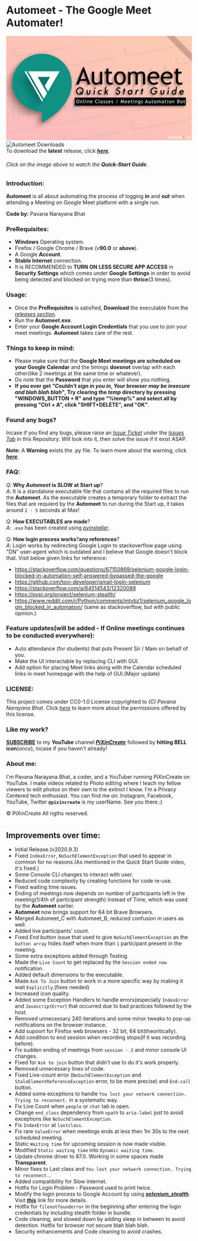 # Automeet - The Google Meet Automater!

[![Automeet - Google Meet Automation Quick Start Guide ](https://github.com/pixincreate/Automeet/blob/main/Source/YouTube%20Thumbnail.png)](https://youtu.be/0ml5XyKpFrs)  
![Automeet Downloads](https://img.shields.io/github/downloads/pixincreate/Automeet/total?color=Blue&label=Automeet%20Downloads&logo=PiXinCreate&logoColor=Blue&style=for-the-badge)  
To download the **latest** release, click **_[here](https://github.com/pixincreate/Automeet/releases/latest)_**.  
###### Click on the image above to watch the **Quick-Start Guide**.

### Introduction:
**Automeet** is all about automating the process of logging **in** and **out** when attending a Meeting on Google Meet platform with a single run.

**Code by:** Pavana Narayana Bhat

### PreRequisites:
- **Windows** Operating system.
- Firefox / Google Chrome / Brave (v**90.0** or **above**).
- A Google **Account**.
- **Stable Internet** connection.
- It is RECOMMENDED to **TURN ON** **LESS SECURE APP ACCESS** in **Security Settings** which comes under **Google Settings** in order to avoid being detected and blocked on trying more than **thrice**(3 times).

### Usage:
- Once the **PreRequisites** is satisfied, **Download** the executable from the *[releases section](https://github.com/pixincreate/Automeet/releases/latest)*.
- Run the **Automeet.exe**.
- Enter your **Google Account Login Credentials** that you use to join your meet meetings. **Automeet** takes care of the rest.

### Things to keep in mind:
- Please make sure that the **Google Meet meetings are scheduled on your Google Calendar** and the timings **doesnot** overlap with each other(like 2 meetings at the same time or whatever).
- Do note that the **Password** that you enter will show you nothing.
- **If you ever get _"Couldn't sign in you in, Your browser may be insecure and blah blah blah"_, Try clearing the _temp_ directory by pressing "WINDOWS_BUTTON + R" and type "%temp%" and select all by pressing "Ctrl + A", click "SHIFT+DELETE", and "OK"**.

### Found any bugs?
Incase if you find any bugs, please raise an *[Issue Ticket](https://github.com/pixincreate/Automeet/issues/new/choose)* under the *[Issues Tab](https://github.com/pixincreate/Automeet/issues)* in this Repository. Will look into it, then solve the issue if it exist ASAP.

**Note:**  A **Warning** exists the .py file. To learn more about the warning, click *[**here**](https://stackoverflow.com/questions/63958561/how-to-merge-chromedriver-exe-with-a-python-script-that-runs-on-selenium-webdriv/63959432#63959432)*.

### FAQ:
*Q*: **Why _Automeet_ is SLOW at Start up**?  
*A*: It is a standalone executable file that contains all the required files to run the **Automeet**. As the executable creates a temporary folder to extract the files that are requierd by the **Automeet** to run during the Start up, it takes around `2 - 5` seconds at Max!

*Q*: **How EXECUTABLES are made**?  
*A*: `.exe` has been created using *[pyinstaller](https://pypi.org/project/pyinstaller/)*.
  
*Q*: **How login process works**?**any references**?  
*A*: Login works by redirecting Google Login to stackoverflow page using "DN" user-agent which is outdated and I believe that Google doesn't block that.  Visit below given links for reference:
- https://stackoverflow.com/questions/67150869/selenium-google-login-blocked-in-automation-self-answered-bypassed-the-google
- https://github.com/tovi-developer/gmail-login-selenium
- https://stackoverflow.com/a/64514543/12320089
- https://pypi.org/project/selenium-stealth/
- https://www.reddit.com/r/Python/comments/mtvbz1/selenium_google_login_blocked_in_automation/ (same as stackoverflow, but with public opinion.)
  
   
### Feature updates(will be added - If Online meetings continues to be conducted everywhere):
- Auto attendance (for students) that puts Present Sir / Mam on behalf of you.
- Make the UI interactable by replacing CLI with GUI.
- Add option for placing Meet links along with the Calendar scheduled links in meet homepage with the help of GUI.(Major update)

### LICENSE:
This project comes under CC0-1.0 License copyrighted to *(C) Pavana Narayana Bhat*. Click *[here](https://github.com/pixincreate/Online-Class-Automater/blob/master/LICENSE)* to learn more about the permissions offered by this license.

### Like my work?
**[SUBSCRIBE](https://www.youtube.com/c/pixincreate/subscribe)** to my **YouTube** channel **[*PiXinCreate*](https://www.youtube.com/c/pixincreate)** followed by **hitting BELL icon**(*once*), incase if you haven't already!

### About me:
I'm Pavana Narayana Bhat, a coder, and a YouTuber running PiXinCreate on YouTube. I make videos related to Photo editing where I teach my fellow viewers to edit photos on their own to the extinct I know. I'm a Privacy Centered tech enthusiast. You can find me on: Instagram, Facebook, YouTube, Twitter **`@pixincreate`** is my userName. See you there.:)

© PiXinCreate All rigths reserved.
#
## Improvements over time:
- Initial Release.(v2020.9.3)
- Fixed ```IndexError```, ```NoSuchElementException``` that used to appear in common for no reasons.(As mentioned in the Quick Start Guide video, it's fixed.)
- Some Console CLI changes to interact with user.
- Reduced code complexity by creating functions for code re-use.
- Fixed waiting time issues.
- Ending of meetings now depends on number of participants left in the meeting(1/4th of participant strength) instead of Time, which was used by the **Automeet** earlier.
- **Automeet** now brings support for 64 bit Brave Browsers.
- Merged Automeet_C with Automeet_B, reduced confusion in users as well.
- Added live participants' count.
- Fixed *End button* issue that used to give ```NoSuchElementException``` as the `button array` hides itself when more than `1` participant present in the meeting.
- Some extra exceptions added through Testing.
- Made the `Live Count` to get replaced by the `Session ended now` notification.
- Added default dimensions to the executable. 
- Made `Ask To Join` button to work in a more specific way by making it wait `Explicitly`.(fixes needed)
- Increased icon quality.
- Added some Exception Handlers to handle errors(especially `IndexError` and `JavascriptError`) that occurred due to bad practices followed by the host.
- Removed unnecessary 240 iterations and some minor tweaks to pop-up notifications on the browser instance.
- Add supoort for Firefox web browsers - 32 bit, 64 bit(theoritically).
- Add condition to end session when recording stops(if it was recording before).
- Fix sudden ending of meetings from ```session - 2``` and minor console UI changes.
- Fixed for `Ask to join` button that didn't use to do it's work properly.
- Removed unnecessary lines of code.
- Fixed Live-count error (```NoSuchElementException``` and ```StaleElementReferenceException``` error, to be more precise) and ```End-call``` button.
- Added some exceptions to handle ```You lost your network connection. Trying to reconnect.``` in a systematic way.
- Fix Live Count when `people` or `chat` tab is open.
- Change ```end_class``` dependency from ```xpath``` to ```aria-label``` just to avoid exceptions like ```NoSuchElementException```.
- Fix ```IndexError``` at ```lastclass```.
- Fix rare ```ValueError``` when meetings ends at less then 1m 30s to the next scheduled meeting.
- Static ```Waiting time``` for upcoming session is now made visible.
- Modified ```Static waiting time``` into ```Dynamic waiting time```.
- Update chrome driver to 87.0. Working in some spaces made **Transparent**.
- Minor fixes to Last class and  ```You lost your network connection. Trying to reconnect.```.
- Added compatibility for Slow internet.
- Hotfix for Login Problem - Password used to print twice.
- Modify the login process to Google Account by using [_**selenium_stealth**_](https://pypi.org/project/selenium-stealth/). Visit [_**this**_](https://stackoverflow.com/questions/67150869/selenium-google-login-blocked-in-automation-self-answered-bypassed-the-google) link for more details.
- Hotfix for ```filenotfounderror``` in the beginning after entering the login credentials by including stealth folder in bundle.
- Code cleaning, and slowed down by adding sleep in between to avoid detection. Hotfix for browser not secure blah blah blah.
- Security enhancements and Code cleaning to avoid crashes.
#

